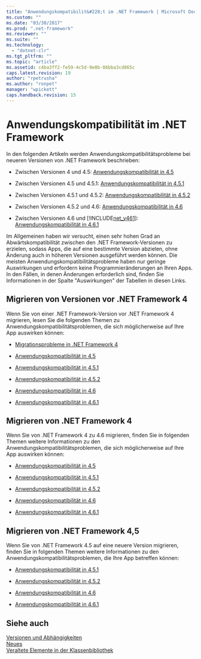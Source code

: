 ```yaml
---
title: "Anwendungskompatibilit&#228;t im .NET Framework | Microsoft Docs"
ms.custom: ""
ms.date: "03/30/2017"
ms.prod: ".net-framework"
ms.reviewer: ""
ms.suite: ""
ms.technology: 
  - "dotnet-clr"
ms.tgt_pltfrm: ""
ms.topic: "article"
ms.assetid: c4ba3ff2-fe59-4c5d-9e0b-86bba3cd865c
caps.latest.revision: 19
author: "rpetrusha"
ms.author: "ronpet"
manager: "wpickett"
caps.handback.revision: 15
---
```

# Anwendungskompatibilit&#228;t im .NET Framework
In den folgenden Artikeln werden Anwendungskompatibilitätsprobleme bei neueren Versionen von .NET Framework beschrieben:  
  
-   Zwischen Versionen 4 und 4.5: [Anwendungskompatibilität in 4.5](../../../docs/framework/migration-guide/application-compatibility-in-the-net-framework-4-5.md)  
  
-   Zwischen Versionen 4.5 und 4.5.1: [Anwendungskompatibilität in 4.5.1](../../../docs/framework/migration-guide/application-compatibility-in-the-net-framework-4-5-1.md)  
  
-   Zwischen Versionen 4.5.1 und 4.5.2: [Anwendungskompatibilität in 4.5.2](../../../docs/framework/migration-guide/application-compatibility-in-the-net-framework-4-5-2.md)  
  
-   Zwischen Versionen 4.5.2 und 4.6: [Anwendungskompatibilität in 4.6](../../../docs/framework/migration-guide/application-compatibility-in-the-net-framework-4-6.md)  
  
-   Zwischen Versionen 4.6 und [!INCLUDE[net_v461](../../../includes/net-v461-md.md)]: [Anwendungskompatibilität in 4.6.1](../../../docs/framework/migration-guide/application-compatibility-in-the-net-framework-4-6-1.md)  
  
 Im Allgemeinen haben wir versucht, einen sehr hohen Grad an Abwärtskompatibilität zwischen den .NET Framework\-Versionen zu erzielen, sodass Apps, die auf eine bestimmte Version abzielen, ohne Änderung auch in höheren Versionen ausgeführt werden können. Die meisten Anwendungskompatibilitätsprobleme haben nur geringe Auswirkungen und erfordern keine Programmieränderungen an Ihren Apps. In den Fällen, in denen Änderungen erforderlich sind, finden Sie Informationen in der Spalte "Auswirkungen" der Tabellen in diesen Links.  
  
## Migrieren von Versionen vor .NET Framework 4  
 Wenn Sie von einer .NET Framework\-Version vor .NET Framework 4 migrieren, lesen Sie die folgenden Themen zu Anwendungskompatibilitätsproblemen, die sich möglicherweise auf Ihre App auswirken können:  
  
-   [Migrationsprobleme in .NET Framework 4](http://msdn.microsoft.com/library/ee941656\(v=vs.100\).aspx)  
  
-   [Anwendungskompatibilität in 4.5](../../../docs/framework/migration-guide/application-compatibility-in-the-net-framework-4-5.md)  
  
-   [Anwendungskompatibilität in 4.5.1](../../../docs/framework/migration-guide/application-compatibility-in-the-net-framework-4-5-1.md)  
  
-   [Anwendungskompatibilität in 4.5.2](../../../docs/framework/migration-guide/application-compatibility-in-the-net-framework-4-5-2.md)  
  
-   [Anwendungskompatibilität in 4.6](../../../docs/framework/migration-guide/application-compatibility-in-the-net-framework-4-6.md)  
  
-   [Anwendungskompatibilität in 4.6.1](../../../docs/framework/migration-guide/application-compatibility-in-the-net-framework-4-6-1.md)  
  
## Migrieren von .NET Framework 4  
 Wenn Sie von .NET Framework 4 zu 4.6 migrieren, finden Sie in folgenden Themen weitere Informationen zu den Anwendungskompatibilitätsproblemen, die sich möglicherweise auf Ihre App auswirken können:  
  
-   [Anwendungskompatibilität in 4.5](../../../docs/framework/migration-guide/application-compatibility-in-the-net-framework-4-5.md)  
  
-   [Anwendungskompatibilität in 4.5.1](../../../docs/framework/migration-guide/application-compatibility-in-the-net-framework-4-5-1.md)  
  
-   [Anwendungskompatibilität in 4.5.2](../../../docs/framework/migration-guide/application-compatibility-in-the-net-framework-4-5-2.md)  
  
-   [Anwendungskompatibilität in 4.6](../../../docs/framework/migration-guide/application-compatibility-in-the-net-framework-4-6.md)  
  
-   [Anwendungskompatibilität in 4.6.1](../../../docs/framework/migration-guide/application-compatibility-in-the-net-framework-4-6-1.md)  
  
## Migrieren von .NET Framework 4,5  
 Wenn Sie von .NET Framework 4.5 auf eine neuere Version migrieren, finden Sie in folgenden Themen weitere Informationen zu den Anwendungskompatibilitätsproblemen, die Ihre App betreffen können:  
  
-   [Anwendungskompatibilität in 4.5.1](../../../docs/framework/migration-guide/application-compatibility-in-the-net-framework-4-5-1.md)  
  
-   [Anwendungskompatibilität in 4.5.2](../../../docs/framework/migration-guide/application-compatibility-in-the-net-framework-4-5-2.md)  
  
-   [Anwendungskompatibilität in 4.6](../../../docs/framework/migration-guide/application-compatibility-in-the-net-framework-4-6.md)  
  
-   [Anwendungskompatibilität in 4.6.1](../../../docs/framework/migration-guide/application-compatibility-in-the-net-framework-4-6-1.md)  
  
## Siehe auch  
 [Versionen und Abhängigkeiten](../../../docs/framework/migration-guide/versions-and-dependencies.md)   
 [Neues](../../../docs/framework/whats-new/index.md)   
 [Veraltete Elemente in der Klassenbibliothek](../../../docs/framework/whats-new/whats-obsolete.md)